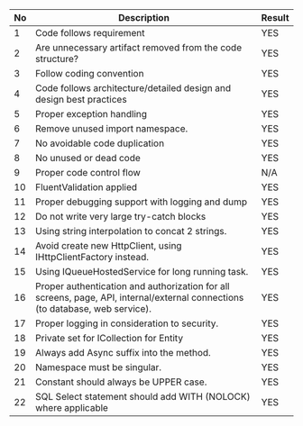 | No  | Description                                                                                                                   | Result |
| --- | ----------------------------------------------------------------------------------------------------------------------------- | ------ |
| 1   | Code follows requirement                                                                                                      | YES    |
| 2   | Are unnecessary artifact removed from the code structure?                                                                     | YES    |
| 3   | Follow coding convention                                                                                                      | YES    |
| 4   | Code follows architecture/detailed design and design best practices                                                           | YES    |
| 5   | Proper exception handling                                                                                                     | YES    |
| 6   | Remove unused import namespace.                                                                                               | YES    |
| 7   | No avoidable code duplication                                                                                                 | YES    |
| 8   | No unused or dead code                                                                                                        | YES    |
| 9   | Proper code control flow                                                                                                      | N/A    |
| 10  | FluentValidation applied                                                                                                      | YES    |
| 11  | Proper debugging support with logging and dump                                                                                | YES    |
| 12  | Do not write very large try-catch blocks                                                                                      | YES    |
| 13  | Using string interpolation to concat 2 strings.                                                                               | YES    |
| 14  | Avoid create new HttpClient, using IHttpClientFactory instead.                                                                | YES    |
| 15  | Using IQueueHostedService for long running task.                                                                              | YES    |
| 16  | Proper authentication and authorization for all screens, page, API, internal/external connections (to database, web service). | YES    |
| 17  | Proper logging in consideration to security.                                                                                  | YES    |
| 18  | Private set for ICollection for Entity                                                                                        | YES    |
| 19  | Always add Async suffix into the method.                                                                                      | YES    |
| 20  | Namespace must be singular.                                                                                                   | YES    |
| 21  | Constant should always be UPPER case.                                                                                         | YES    |
| 22  | SQL Select statement should add WITH (NOLOCK) where applicable                                                                | YES    |